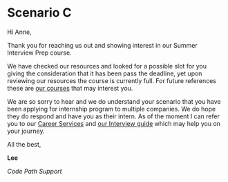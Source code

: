 # Scenario C

Hi Anne,

Thank you for reaching us out and showing interest in our Summer Interview Prep course.

We have checked our resources and looked for a possible slot for you giving the consideration that it has been pass the deadline, yet upon reviewing our resources the course is currently full.
For future references these are [our courses](https://www.codepath.org/courses) that may interest you.

We are so sorry to hear and we do understand your scenario that you have been applying for internship program to multiple companies. We do hope they do respond and have you as their intern. As of the moment I can refer you to our [Career Services](https://www.codepath.org/career-services) and [our Interview guide](https://hackmd.io/@nesquena/HJN9k17sm?type=view) which may help you on your journey.

All the best,


**Lee**

*Code Path Support*